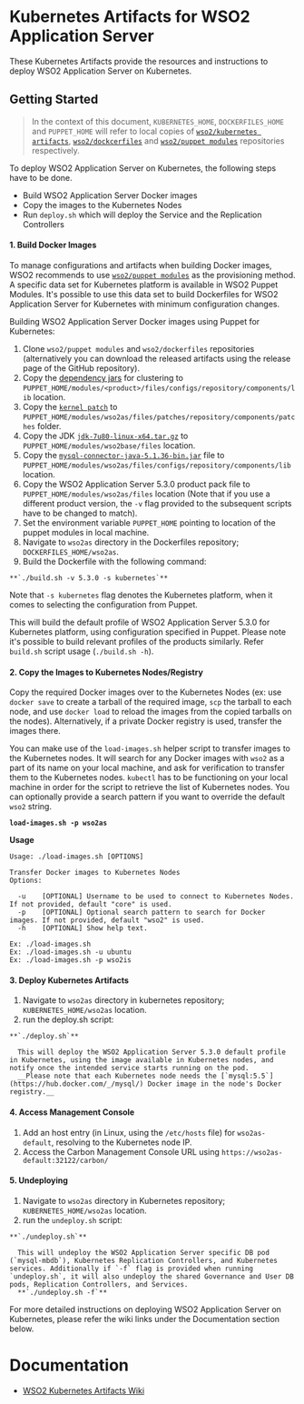 # Kubernetes Artifacts for WSO2 Application Server #
These Kubernetes Artifacts provide the resources and instructions to deploy WSO2 Application Server on Kubernetes.

## Getting Started
>In the context of this document, `KUBERNETES_HOME`, `DOCKERFILES_HOME` and `PUPPET_HOME` will refer to local copies of [`wso2/kubernetes artifacts`](https://github.com/wso2/kubernetes-artifacts/), [`wso2/dockcerfiles`](https://github.com/wso2/Dockerfiles/) and [`wso2/puppet modules`](https://github.com/wso2/puppet-modules) repositories respectively.

To deploy WSO2 Application Server on Kubernetes, the following steps have to be done.
* Build WSO2 Application Server Docker images
* Copy the images to the Kubernetes Nodes
* Run `deploy.sh` which will deploy the Service and the Replication Controllers

#### 1. Build Docker Images

To manage configurations and artifacts when building Docker images, WSO2 recommends to use [`wso2/puppet modules`](https://github.com/wso2/puppet-modules) as the provisioning method. A specific data set for Kubernetes platform is available in WSO2 Puppet Modules. It's possible to use this data set to build Dockerfiles for WSO2 Application Server for Kubernetes with minimum configuration changes.

Building WSO2 Application Server Docker images using Puppet for Kubernetes:

  1. Clone `wso2/puppet modules` and `wso2/dockerfiles` repositories (alternatively you can download the released artifacts using the release page of the GitHub repository).
  2. Copy the [dependency jars](https://docs.wso2.com/display/KA100/Kubernetes+Membership+Scheme+for+WSO2+Carbon) for clustering to `PUPPET_HOME/modules/<product>/files/configs/repository/components/lib` location.
  3. Copy the [`kernel patch`](http://product-dist.wso2.com/downloads/carbon/4.4.1/patch0005/WSO2-CARBON-PATCH-4.4.1-0005.zip) to `PUPPET_HOME/modules/wso2as/files/patches/repository/components/patches` folder.
  4. Copy the JDK [`jdk-7u80-linux-x64.tar.gz`](http://www.oracle.com/technetwork/java/javase/downloads/jdk7-downloads-1880260.html) to `PUPPET_HOME/modules/wso2base/files` location.
  5. Copy the [`mysql-connector-java-5.1.36-bin.jar`](http://mvnrepository.com/artifact/mysql/mysql-connector-java/5.1.36) file to `PUPPET_HOME/modules/wso2as/files/configs/repository/components/lib` location.
  6. Copy the WSO2 Application Server 5.3.0 product pack file to `PUPPET_HOME/modules/wso2as/files` location (Note that if you use a different product version, the `-v` flag provided to the subsequent scripts have to be changed to match).
  7. Set the environment variable `PUPPET_HOME` pointing to location of the puppet modules in local machine.
  8. Navigate to `wso2as` directory in the Dockerfiles repository; `DOCKERFILES_HOME/wso2as`.
  9. Build the Dockerfile with the following command:

    **`./build.sh -v 5.3.0 -s kubernetes`**

  Note that `-s kubernetes` flag denotes the Kubernetes platform, when it comes to selecting the configuration from Puppet.

  This will build the default profile of WSO2 Application Server 5.3.0 for Kubernetes platform, using configuration specified in Puppet. Please note it's possible to build relevant profiles of the products similarly. Refer `build.sh` script usage (`./build.sh -h`).

#### 2. Copy the Images to Kubernetes Nodes/Registry

Copy the required Docker images over to the Kubernetes Nodes (ex: use `docker save` to create a tarball of the required image, `scp` the tarball to each node, and use `docker load` to reload the images from the copied tarballs on the nodes). Alternatively, if a private Docker registry is used, transfer the images there.

You can make use of the `load-images.sh` helper script to transfer images to the Kubernetes nodes. It will search for any Docker images with `wso2` as a part of its name on your local machine, and ask for verification to transfer them to the Kubernetes nodes. `kubectl` has to be functioning on your local machine in order for the script to retrieve the list of Kubernetes nodes. You can optionally provide a search pattern if you want to override the default `wso2` string.

**`load-images.sh -p wso2as`**

**Usage**
```
Usage: ./load-images.sh [OPTIONS]

Transfer Docker images to Kubernetes Nodes
Options:

  -u	[OPTIONAL] Username to be used to connect to Kubernetes Nodes. If not provided, default "core" is used.
  -p	[OPTIONAL] Optional search pattern to search for Docker images. If not provided, default "wso2" is used.
  -h	[OPTIONAL] Show help text.

Ex: ./load-images.sh
Ex: ./load-images.sh -u ubuntu
Ex: ./load-images.sh -p wso2is
```

#### 3. Deploy Kubernetes Artifacts
  1. Navigate to `wso2as` directory in kubernetes repository; `KUBERNETES_HOME/wso2as` location.
  2. run the deploy.sh script:

    **`./deploy.sh`**

      This will deploy the WSO2 Application Server 5.3.0 default profile in Kubernetes, using the image available in Kubernetes nodes, and notify once the intended service starts running on the pod.
      __Please note that each Kubernetes node needs the [`mysql:5.5`](https://hub.docker.com/_/mysql/) Docker image in the node's Docker registry.__

#### 4. Access Management Console
  1. Add an host entry (in Linux, using the `/etc/hosts` file) for `wso2as-default`, resolving to the Kubernetes node IP.
  2. Access the Carbon Management Console URL using `https://wso2as-default:32122/carbon/`

#### 5. Undeploying
  1. Navigate to `wso2as` directory in Kubernetes repository; `KUBERNETES_HOME/wso2as` location.
  2. run the `undeploy.sh` script:

    **`./undeploy.sh`**

      This will undeploy the WSO2 Application Server specific DB pod (`mysql-mbdb`), Kubernetes Replication Controllers, and Kubernetes services. Additionally if `-f` flag is provided when running `undeploy.sh`, it will also undeploy the shared Governance and User DB pods, Replication Controllers, and Services.
      **`./undeploy.sh -f`**


For more detailed instructions on deploying WSO2 Application Server on Kubernetes, please refer the wiki links under the Documentation section below.

# Documentation
* [WSO2 Kubernetes Artifacts Wiki](https://docs.wso2.com/display/KA100/WSO2+Kubernetes+Artifacts)
